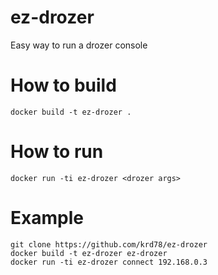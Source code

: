 # ez-drozer
Easy way to run a drozer console

# How to build
```
docker build -t ez-drozer .
```

# How to run
```
docker run -ti ez-drozer <drozer args>
```

# Example
```
git clone https://github.com/krd78/ez-drozer 
docker build -t ez-drozer ez-drozer
docker run -ti ez-drozer connect 192.168.0.3
```
